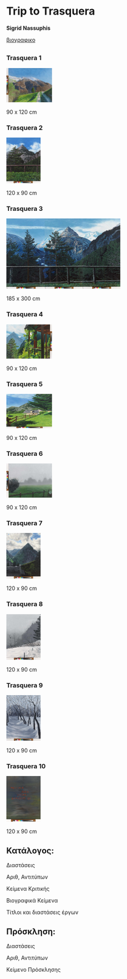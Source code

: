 # Trip to Trasquera

**Sigrid Nassuphis**

[βιογραφικο](./assets/biography/bio.txt)

## 

### Trasquera 1

<img src="./assets/trasquera1.jpg" height="90px" width="120px" />


90 x 120 cm

### Trasquera 2

<img src="./assets/trasquera2.jpg" height="120px" width="90px" />


120 x 90 cm


### Trasquera 3

<img src="./assets/trasquera3.jpg" height="185px" width="300px" />


185 x 300 cm


### Trasquera 4

<img src="./assets/trasquera4.jpg" height="90px" width="120px" />


90 x 120 cm


### Trasquera 5

<img src="./assets/trasquera5.jpg" height="90px" width="120px" />


90 x 120 cm


### Trasquera 6

<img src="./assets/trasquera6.jpg" height="90px" width="120px" />


90 x 120 cm


### Trasquera 7

<img src="./assets/trasquera7.jpg" height="120px" width="90px" />


120 x 90 cm


### Trasquera 8

<img src="./assets/trasquera8.jpg" height="120px" width="90px" />


120 x 90 cm


### Trasquera 9

<img src="./assets/trasquera9.jpg" height="120px" width="90px" />


120 x 90 cm


### Trasquera 10

<img src="./assets/trasquera10.jpg" height="120px" width="90px" />


120 x 90 cm


## Κατάλογος:

Διαστάσεις

Αριθ, Αντιτύπων

Κείμενα Κριτικής

Βιογραφικά Κείμενα

Τίτλοι και διαστάσεις έργων



## Πρόσκληση:

Διαστάσεις

Αριθ, Αντιτύπων

Κείμενο Πρόσκλησης

